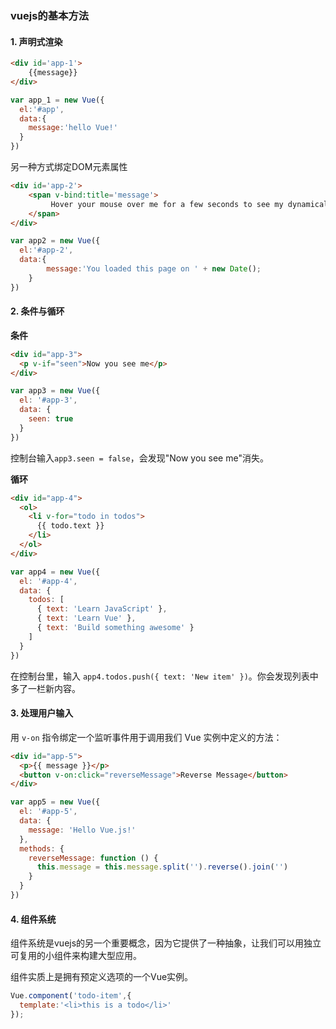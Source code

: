###  vuejs的基本方法

#### 1. 声明式渲染

```html
<div id='app-1'>
	{{message}}
</div>
```

```javascript
var app_1 = new Vue({
  el:'#app',
  data:{
    message:'hello Vue!'
  }
})
```

另一种方式绑定DOM元素属性

```html
<div id='app-2'>
	<span v-bind:title='message'>
  		 Hover your mouse over me for a few seconds to see my dynamically bound title!  
    </span>
</div>
```

```javascript
var app2 = new Vue({
  el:'#app-2',
  data:{
  		message:'You loaded this page on ' + new Date();
	}
})
```



#### 2. 条件与循环

**条件**

```html
<div id="app-3">
  <p v-if="seen">Now you see me</p>
</div>
```

```javascript
var app3 = new Vue({
  el: '#app-3',
  data: {
    seen: true
  }
})
```

控制台输入`app3.seen = false`，会发现"Now you see me"消失。

**循环**

```html
<div id="app-4">
  <ol>
    <li v-for="todo in todos">
      {{ todo.text }}
    </li>
  </ol>
</div>
```

```javascript
var app4 = new Vue({
  el: '#app-4',
  data: {
    todos: [
      { text: 'Learn JavaScript' },
      { text: 'Learn Vue' },
      { text: 'Build something awesome' }
    ]
  }
})
```

在控制台里，输入 `app4.todos.push({ text: 'New item' })`。你会发现列表中多了一栏新内容。

#### 3. 处理用户输入

用 `v-on` 指令绑定一个监听事件用于调用我们 Vue 实例中定义的方法：

```html
<div id="app-5">
  <p>{{ message }}</p>
  <button v-on:click="reverseMessage">Reverse Message</button>
</div>
```

```javascript
var app5 = new Vue({
  el: '#app-5',
  data: {
    message: 'Hello Vue.js!'
  },
  methods: {
    reverseMessage: function () {
      this.message = this.message.split('').reverse().join('')
    }
  }
})
```

#### 4. 组件系统

组件系统是vuejs的另一个重要概念，因为它提供了一种抽象，让我们可以用独立可复用的小组件来构建大型应用。

组件实质上是拥有预定义选项的一个Vue实例。

```javascript
Vue.component('todo-item',{
  template:'<li>this is a todo</li>'
});
```



